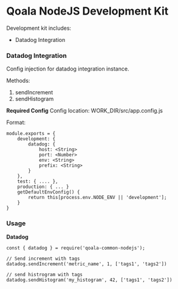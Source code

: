 # Qoala NodeJS Development Kit
Development kit includes:
- Datadog Integration

### Datadog Integration
Config injection for datadog integration instance.

Methods:
1. sendIncrement
2. sendHistogram

**Required Config**
Config location: WORK_DIR/src/app.config.js

Format:
```
module.exports = {
    development: {
        datadog: {
            host: <String>
            port: <Number>
            env: <String>
            prefix: <String>
        }
    },
    test: { .... },
    production: { ... }
    getDefaultEnvConfig() {
        return this[process.env.NODE_ENV || 'development'];
    }
}
```

### Usage

**Datadog**
```
const { datadog } = require('qoala-common-nodejs');

// Send increment with tags
datadog.sendIncrement('metric_name', 1, ['tags1', 'tags2'])

// send histrogram with tags
datadog.sendHistogram('my_histogram', 42, ['tags1', 'tags2'])
```
